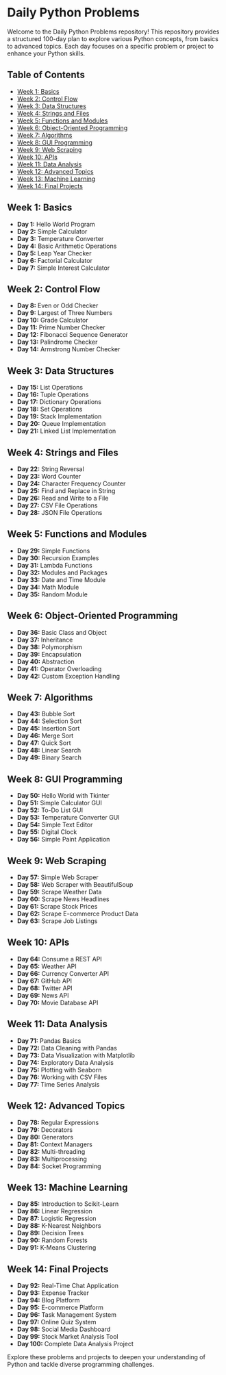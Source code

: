 # Daily Python Problems

Welcome to the Daily Python Problems repository! This repository provides a structured 100-day plan to explore various Python concepts, from basics to advanced topics. Each day focuses on a specific problem or project to enhance your Python skills.

## Table of Contents
- [Week 1: Basics](#week-1-basics)
- [Week 2: Control Flow](#week-2-control-flow)
- [Week 3: Data Structures](#week-3-data-structures)
- [Week 4: Strings and Files](#week-4-strings-and-files)
- [Week 5: Functions and Modules](#week-5-functions-and-modules)
- [Week 6: Object-Oriented Programming](#week-6-object-oriented-programming)
- [Week 7: Algorithms](#week-7-algorithms)
- [Week 8: GUI Programming](#week-8-gui-programming)
- [Week 9: Web Scraping](#week-9-web-scraping)
- [Week 10: APIs](#week-10-apis)
- [Week 11: Data Analysis](#week-11-data-analysis)
- [Week 12: Advanced Topics](#week-12-advanced-topics)
- [Week 13: Machine Learning](#week-13-machine-learning)
- [Week 14: Final Projects](#week-14-final-projects)

## Week 1: Basics
- **Day 1:** Hello World Program
- **Day 2:** Simple Calculator
- **Day 3:** Temperature Converter
- **Day 4:** Basic Arithmetic Operations
- **Day 5:** Leap Year Checker
- **Day 6:** Factorial Calculator
- **Day 7:** Simple Interest Calculator

## Week 2: Control Flow
- **Day 8:** Even or Odd Checker
- **Day 9:** Largest of Three Numbers
- **Day 10:** Grade Calculator
- **Day 11:** Prime Number Checker
- **Day 12:** Fibonacci Sequence Generator
- **Day 13:** Palindrome Checker
- **Day 14:** Armstrong Number Checker

## Week 3: Data Structures
- **Day 15:** List Operations
- **Day 16:** Tuple Operations
- **Day 17:** Dictionary Operations
- **Day 18:** Set Operations
- **Day 19:** Stack Implementation
- **Day 20:** Queue Implementation
- **Day 21:** Linked List Implementation

## Week 4: Strings and Files
- **Day 22:** String Reversal
- **Day 23:** Word Counter
- **Day 24:** Character Frequency Counter
- **Day 25:** Find and Replace in String
- **Day 26:** Read and Write to a File
- **Day 27:** CSV File Operations
- **Day 28:** JSON File Operations

## Week 5: Functions and Modules
- **Day 29:** Simple Functions
- **Day 30:** Recursion Examples
- **Day 31:** Lambda Functions
- **Day 32:** Modules and Packages
- **Day 33:** Date and Time Module
- **Day 34:** Math Module
- **Day 35:** Random Module

## Week 6: Object-Oriented Programming
- **Day 36:** Basic Class and Object
- **Day 37:** Inheritance
- **Day 38:** Polymorphism
- **Day 39:** Encapsulation
- **Day 40:** Abstraction
- **Day 41:** Operator Overloading
- **Day 42:** Custom Exception Handling

## Week 7: Algorithms
- **Day 43:** Bubble Sort
- **Day 44:** Selection Sort
- **Day 45:** Insertion Sort
- **Day 46:** Merge Sort
- **Day 47:** Quick Sort
- **Day 48:** Linear Search
- **Day 49:** Binary Search

## Week 8: GUI Programming
- **Day 50:** Hello World with Tkinter
- **Day 51:** Simple Calculator GUI
- **Day 52:** To-Do List GUI
- **Day 53:** Temperature Converter GUI
- **Day 54:** Simple Text Editor
- **Day 55:** Digital Clock
- **Day 56:** Simple Paint Application

## Week 9: Web Scraping
- **Day 57:** Simple Web Scraper
- **Day 58:** Web Scraper with BeautifulSoup
- **Day 59:** Scrape Weather Data
- **Day 60:** Scrape News Headlines
- **Day 61:** Scrape Stock Prices
- **Day 62:** Scrape E-commerce Product Data
- **Day 63:** Scrape Job Listings

## Week 10: APIs
- **Day 64:** Consume a REST API
- **Day 65:** Weather API
- **Day 66:** Currency Converter API
- **Day 67:** GitHub API
- **Day 68:** Twitter API
- **Day 69:** News API
- **Day 70:** Movie Database API

## Week 11: Data Analysis
- **Day 71:** Pandas Basics
- **Day 72:** Data Cleaning with Pandas
- **Day 73:** Data Visualization with Matplotlib
- **Day 74:** Exploratory Data Analysis
- **Day 75:** Plotting with Seaborn
- **Day 76:** Working with CSV Files
- **Day 77:** Time Series Analysis

## Week 12: Advanced Topics
- **Day 78:** Regular Expressions
- **Day 79:** Decorators
- **Day 80:** Generators
- **Day 81:** Context Managers
- **Day 82:** Multi-threading
- **Day 83:** Multiprocessing
- **Day 84:** Socket Programming

## Week 13: Machine Learning
- **Day 85:** Introduction to Scikit-Learn
- **Day 86:** Linear Regression
- **Day 87:** Logistic Regression
- **Day 88:** K-Nearest Neighbors
- **Day 89:** Decision Trees
- **Day 90:** Random Forests
- **Day 91:** K-Means Clustering

## Week 14: Final Projects
- **Day 92:** Real-Time Chat Application
- **Day 93:** Expense Tracker
- **Day 94:** Blog Platform
- **Day 95:** E-commerce Platform
- **Day 96:** Task Management System
- **Day 97:** Online Quiz System
- **Day 98:** Social Media Dashboard
- **Day 99:** Stock Market Analysis Tool
- **Day 100:** Complete Data Analysis Project

Explore these problems and projects to deepen your understanding of Python and tackle diverse programming challenges.
